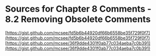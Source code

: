 # Sources for Chapter 8 Comments - 8.2 Removing Obsolete Comments

[https://gist.github.com/mcsee/fd5b6b44920df66b6558be35f729f0f7](https://gist.github.com/mcsee/fd5b6b44920df66b6558be35f729f0f7)
[https://gist.github.com/mcsee/36f9dde4301f0ab77c034aeba7c0b391](https://gist.github.com/mcsee/36f9dde4301f0ab77c034aeba7c0b391)